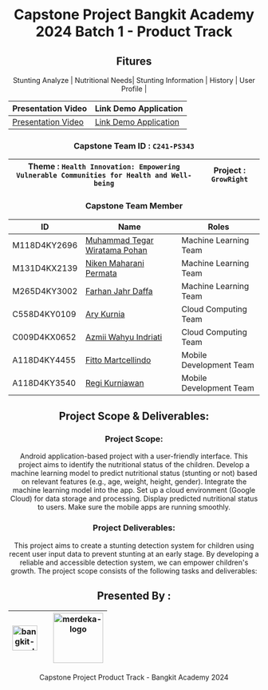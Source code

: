 <div align="center">

# Capstone Project Bangkit Academy 2024 Batch 1 - Product Track

  <a img src="https://github.com/C241-PS343-GrowRight/assets/blob/d20f9cf9049536ec428b9cdb5b1e65c911cc7e1f/GrowRight%20Logo.png" alt="icon" border="0"></a>

## Fitures

<span> Stunting Analyze </span>| <span> Nutritional Needs</span>| <span >Stunting Information</span> | <span >History</span> | <span >User Profile</span> |

| Presentation Video                                 | Link Demo Application                       
| -------------------------------------------------- | ----------------------------------------- |
| [Presentation Video](https://youtu.be/0winStlRLRM) | [Link Demo Application](https://youtu.be/QJH8ekowBmI)  | 

### Capstone Team ID : `C241-PS343`

| Theme : `Health Innovation: Empowering Vulnerable Communities for Health and Well-being` | Project : `GrowRight` |
| ------------------------ | --------------------------------------- |

### Capstone Team Member

| ID        | Name                                                              | Roles
| --------- | ------------------------------------------------------------------| ----------------
| M118D4KY2696 | [Muhammad Tegar Wiratama Pohan](https://github.com/nikenmn) | Machine Learning Team |
| M131D4KX2139 | [Niken Maharani Permata](https://github.com/nikenmn) | Machine Learning Team |
| M265D4KY3002 | [Farhan Jahr Daffa](https://github.com/farhanjahr25) | Machine Learning Team |
| C558D4KY0109 | [Ary Kurnia](https://github.com/arykurnia) | Cloud Computing Team |
| C009D4KX0652 | [Azmii Wahyu Indriati](https://github.com/azmiindri13) | Cloud Computing Team |
| A118D4KY4455 | [Fitto Martcellindo](https://github.com/fitomarcelindo) | Mobile Development Team |
| A118D4KY3540 | [Regi Kurniawan](https://github.com/regikurniawan) | Mobile Development Team |

## Project Scope & Deliverables:

### Project Scope:
Android application-based project with a user-friendly interface.
This project aims to identify the nutritional status of the children.
Develop a machine learning model to predict nutritional status (stunting or not) based on relevant features (e.g., age, weight, height, gender).
Integrate the machine learning model into the app.
Set up a cloud environment (Google Cloud) for data storage and processing.
Display predicted nutritional status to users.
Make sure the mobile apps are running smoothly.

### Project Deliverables:
This project aims to create a stunting detection system for children using recent user input data to prevent stunting at an early stage. By developing a reliable and accessible detection system, we can empower children's growth. The project scope consists of the following tasks and deliverables:


## Presented By :

| <img src="https://evan-aja.vercel.app/images/bangkit-log-1/pic1.png" height="50" alt="bangkit-academy-logo-white" border="0"> | | <img src="https://upload.wikimedia.org/wikipedia/commons/thumb/5/55/Logo_Kampus_Merdeka_Kemendikbud.png/640px-Logo_Kampus_Merdeka_Kemendikbud.png" height="100" alt="merdeka-logo" border="0"> |
| ------------------------------------------------------------------------------------------------------------- | ------------------------------------------------------------------------------------------ | ------------------------------------------------------------------------------------------------ |
  </div>

</div>
<div style="text-align: center;">Capstone Project Product Track - Bangkit Academy 2024</div>
